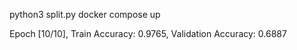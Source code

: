 python3 split.py
docker compose up

Epoch [10/10], Train Accuracy: 0.9765, Validation Accuracy: 0.6887